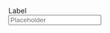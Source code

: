 <div class="rex-my-component" role="presentation">
  <div class="rex-text-field-label">
    <label id="labelId" for="firstname" class="rex-text-field-label-ui">Label</label>
    <div class="rex-text-field-ui">
      <div class="rex-text-field-ui-border">
        <div class="rex-text-field-inner">
          <input id="age" class="rex-text-field-native" name="firstname" placeholder="Placeholder" aria-labelledby="labelId" />
        </div>
      </div>
    </div>
  </div>
</div>
